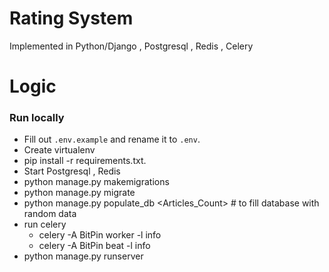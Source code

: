# Rating System
Implemented in Python/Django , Postgresql , Redis , Celery

# Logic


### Run locally
- Fill out `.env.example` and rename it to `.env`.
- Create virtualenv
- pip install -r requirements.txt.
- Start Postgresql , Redis 
- python manage.py makemigrations
- python manage.py migrate
- python manage.py populate_db <Articles_Count> # to fill database with random data
- run celery
  - celery -A BitPin worker -l info
  - celery -A BitPin beat -l info
- python manage.py runserver <Port>
